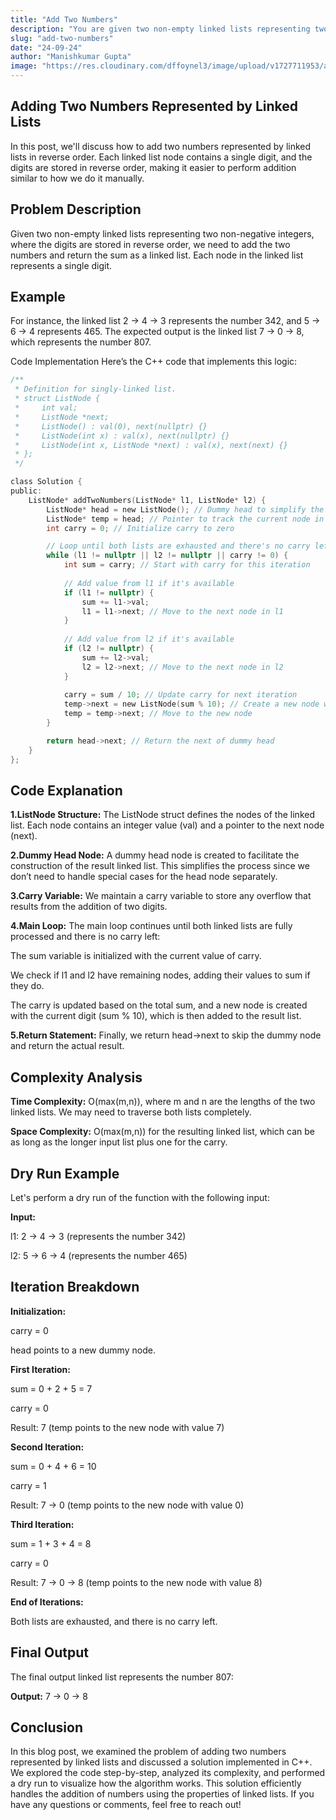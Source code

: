 ```yaml
---
title: "Add Two Numbers"
description: "You are given two non-empty linked lists representing two non-negative integers. The digits are stored in reverse order, and each of their nodes contains a single digit. Add the two numbers and return the sum as a linked list."
slug: "add-two-numbers"
date: "24-09-24"
author: "Manishkumar Gupta"
image: "https://res.cloudinary.com/dffoynel3/image/upload/v1727711953/add-two-numbers_b4bq3a.png"
---
```


## Adding Two Numbers Represented by Linked Lists

In this post, we'll discuss how to add two numbers represented by linked lists in reverse order. Each linked list node contains a single digit, and the digits are stored in reverse order, making it easier to perform addition similar to how we do it manually.

## Problem Description

Given two non-empty linked lists representing two non-negative integers, where the digits are stored in reverse order, we need to add the two numbers and return the sum as a linked list. Each node in the linked list represents a single digit.

## Example

For instance, the linked list 2 -> 4 -> 3 represents the number 342, and 5 -> 6 -> 4 represents 465. The expected output is the linked list 7 -> 0 -> 8, which represents the number 807.

Code Implementation
Here’s the C++ code that implements this logic:

```c
/**
 * Definition for singly-linked list.
 * struct ListNode {
 *     int val;
 *     ListNode *next;
 *     ListNode() : val(0), next(nullptr) {}
 *     ListNode(int x) : val(x), next(nullptr) {}
 *     ListNode(int x, ListNode *next) : val(x), next(next) {}
 * };
 */

class Solution {
public:
    ListNode* addTwoNumbers(ListNode* l1, ListNode* l2) {
        ListNode* head = new ListNode(); // Dummy head to simplify the result construction
        ListNode* temp = head; // Pointer to track the current node in the result
        int carry = 0; // Initialize carry to zero

        // Loop until both lists are exhausted and there's no carry left
        while (l1 != nullptr || l2 != nullptr || carry != 0) {
            int sum = carry; // Start with carry for this iteration
            
            // Add value from l1 if it's available
            if (l1 != nullptr) {
                sum += l1->val;
                l1 = l1->next; // Move to the next node in l1
            }
            
            // Add value from l2 if it's available
            if (l2 != nullptr) {
                sum += l2->val;
                l2 = l2->next; // Move to the next node in l2
            }
            
            carry = sum / 10; // Update carry for next iteration
            temp->next = new ListNode(sum % 10); // Create a new node with the current digit
            temp = temp->next; // Move to the new node
        }

        return head->next; // Return the next of dummy head
    }
};
```

## Code Explanation
**1.ListNode Structure:** The ListNode struct defines the nodes of the linked list. Each node contains an integer value (val) and a pointer to the next node (next).

**2.Dummy Head Node:** A dummy head node is created to facilitate the construction of the result linked list. This simplifies the process since we don’t need to handle special cases for the head node separately.

**3.Carry Variable:** We maintain a carry variable to store any overflow that results from the addition of two digits.

**4.Main Loop:** The main loop continues until both linked lists are fully processed and there is no carry left:

The sum variable is initialized with the current value of carry.

We check if l1 and l2 have remaining nodes, adding their values to sum if they do.

The carry is updated based on the total sum, and a new node is created with the current digit (sum % 10), which is then added to the result list.

**5.Return Statement:** Finally, we return head->next to skip the dummy node and return the actual result.

## Complexity Analysis

**Time Complexity:** O(max(m,n)), where m and n are the lengths of the two linked lists. We may need to traverse both lists completely.

**Space Complexity:** O(max(m,n)) for the resulting linked list, which can be as long as the longer input list plus one for the carry.

## Dry Run Example
Let's perform a dry run of the function with the following input:

**Input:**

l1: 2 -> 4 -> 3 (represents the number 342)

l2: 5 -> 6 -> 4 (represents the number 465)

## Iteration Breakdown

**Initialization:**

carry = 0

head points to a new dummy node.

**First Iteration:**

sum = 0 + 2 + 5 = 7

carry = 0

Result: 7 (temp points to the new node with value 7)

**Second Iteration:**

sum = 0 + 4 + 6 = 10

carry = 1

Result: 7 -> 0 (temp points to the new node with value 0)

**Third Iteration:**

sum = 1 + 3 + 4 = 8

carry = 0

Result: 7 -> 0 -> 8 (temp points to the new node with value 8)

**End of Iterations:**

Both lists are exhausted, and there is no carry left.


## Final Output
The final output linked list represents the number 807:

**Output:** 7 -> 0 -> 8


## Conclusion
In this blog post, we examined the problem of adding two numbers represented by linked lists and discussed a solution implemented in C++. We explored the code step-by-step, analyzed its complexity, and performed a dry run to visualize how the algorithm works. This solution efficiently handles the addition of numbers using the properties of linked lists. If you have any questions or comments, feel free to reach out!


